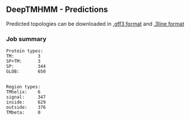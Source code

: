 ## DeepTMHMM - Predictions
Predicted topologies can be downloaded in [.gff3 format](TMRs.gff3) and [.3line format](predicted_topologies.3line)
### Job summary
```
Protein types:
TM:			3
SP+TM:		3
SP:			344
GLOB:		650


Region types:
TMhelix:	6
signal:		347
inside:		629
outside:	376
TMbeta:		0
```
